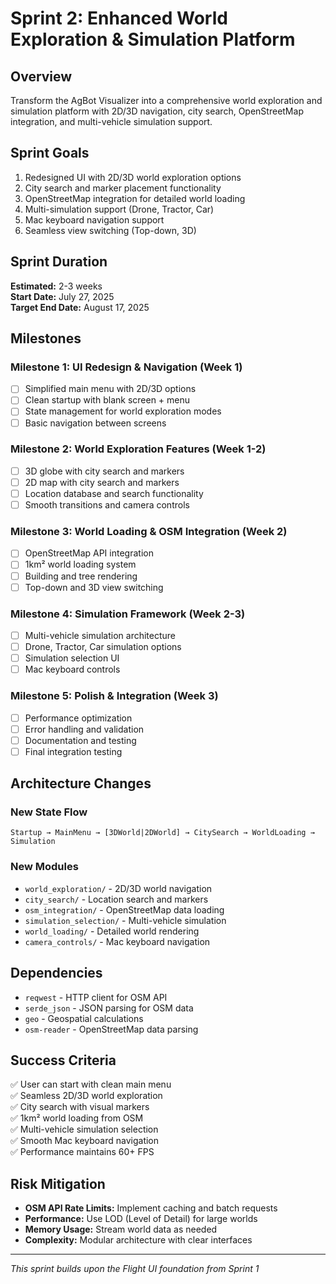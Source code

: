 # Sprint 2: Enhanced World Exploration & Simulation Platform

## Overview
Transform the AgBot Visualizer into a comprehensive world exploration and simulation platform with 2D/3D navigation, city search, OpenStreetMap integration, and multi-vehicle simulation support.

## Sprint Goals
1. Redesigned UI with 2D/3D world exploration options
2. City search and marker placement functionality
3. OpenStreetMap integration for detailed world loading
4. Multi-simulation support (Drone, Tractor, Car)
5. Mac keyboard navigation support
6. Seamless view switching (Top-down, 3D)

## Sprint Duration
**Estimated:** 2-3 weeks  
**Start Date:** July 27, 2025  
**Target End Date:** August 17, 2025

## Milestones

### Milestone 1: UI Redesign & Navigation (Week 1)
- [ ] Simplified main menu with 2D/3D options
- [ ] Clean startup with blank screen + menu
- [ ] State management for world exploration modes
- [ ] Basic navigation between screens

### Milestone 2: World Exploration Features (Week 1-2)
- [ ] 3D globe with city search and markers
- [ ] 2D map with city search and markers
- [ ] Location database and search functionality
- [ ] Smooth transitions and camera controls

### Milestone 3: World Loading & OSM Integration (Week 2)
- [ ] OpenStreetMap API integration
- [ ] 1km² world loading system
- [ ] Building and tree rendering
- [ ] Top-down and 3D view switching

### Milestone 4: Simulation Framework (Week 2-3)
- [ ] Multi-vehicle simulation architecture
- [ ] Drone, Tractor, Car simulation options
- [ ] Simulation selection UI
- [ ] Mac keyboard controls

### Milestone 5: Polish & Integration (Week 3)
- [ ] Performance optimization
- [ ] Error handling and validation
- [ ] Documentation and testing
- [ ] Final integration testing

## Architecture Changes

### New State Flow
```
Startup → MainMenu → [3DWorld|2DWorld] → CitySearch → WorldLoading → Simulation
```

### New Modules
- `world_exploration/` - 2D/3D world navigation
- `city_search/` - Location search and markers  
- `osm_integration/` - OpenStreetMap data loading
- `simulation_selection/` - Multi-vehicle simulation
- `world_loading/` - Detailed world rendering
- `camera_controls/` - Mac keyboard navigation

## Dependencies
- `reqwest` - HTTP client for OSM API
- `serde_json` - JSON parsing for OSM data
- `geo` - Geospatial calculations
- `osm-reader` - OpenStreetMap data parsing

## Success Criteria
✅ User can start with clean main menu  
✅ Seamless 2D/3D world exploration  
✅ City search with visual markers  
✅ 1km² world loading from OSM  
✅ Multi-vehicle simulation selection  
✅ Smooth Mac keyboard navigation  
✅ Performance maintains 60+ FPS  

## Risk Mitigation
- **OSM API Rate Limits:** Implement caching and batch requests
- **Performance:** Use LOD (Level of Detail) for large worlds
- **Memory Usage:** Stream world data as needed
- **Complexity:** Modular architecture with clear interfaces

---
*This sprint builds upon the Flight UI foundation from Sprint 1*
